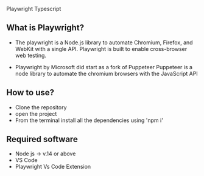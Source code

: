 Playwright Typescript 
## What is Playwright?
- The playwright is a Node.js library to automate Chromium, Firefox, and WebKit with a single API. Playwright is built to enable cross-browser web testing.

- Playwright by Microsoft did start as a fork of Puppeteer Puppeteer is a node library to automate the chromium browsers with the JavaScript API

## How to use?
- Clone the repository
- open the project
- From the terminal install all the dependencies using 'npm i'

## Required software
- Node js -> v.14 or above
- VS Code
- Playwright Vs Code Extension

